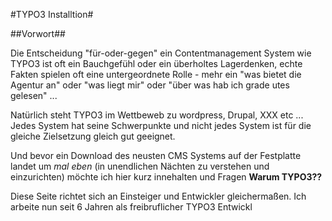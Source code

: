 #TYPO3 Installtion#

##Vorwort##

Die Entscheidung "für-oder-gegen" ein Contentmanagement System wie TYPO3 ist oft ein Bauchgefühl oder ein
überholtes Lagerdenken, echte Fakten spielen oft eine untergeordnete Rolle - mehr ein "was bietet die Agentur an" oder "was liegt mir" oder "über was hab ich grade utes gelesen" ...


Natürlich steht TYPO3 im Wettbeweb zu wordpress, Drupal, XXX etc ... Jedes System hat seine Schwerpunkte und nicht jedes System ist für die gleiche Zielsetzung gleich gut geeignet.

Und bevor ein Download des neusten CMS Systems auf der Festplatte landet um *mal eben* (in unendlichen Nächten zu verstehen und einzurichten) möchte ich hier kurz innehalten und Fragen **Warum TYPO3??**

Diese Seite richtet sich an Einsteiger und Entwickler gleichermaßen. 
Ich arbeite nun seit 6 Jahren als freibruflicher TYPO3 Entwickl

